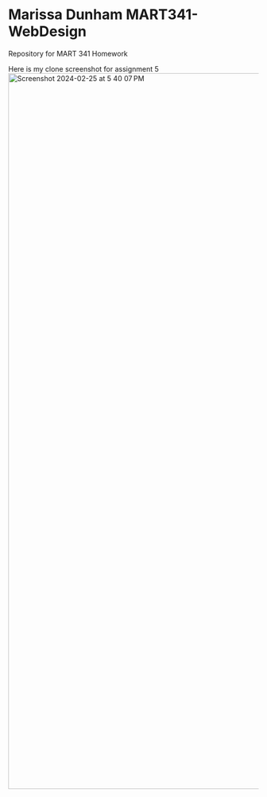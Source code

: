 # Marissa Dunham MART341-WebDesign
Repository for MART 341 Homework

Here is my clone screenshot for assignment 5
<img width="1440" alt="Screenshot 2024-02-25 at 5 40 07 PM" src="https://github.com/marissa-dunham/MART341-WebDesign/assets/157167966/d72a9399-c0b7-4fab-b300-81e604336bbb">

